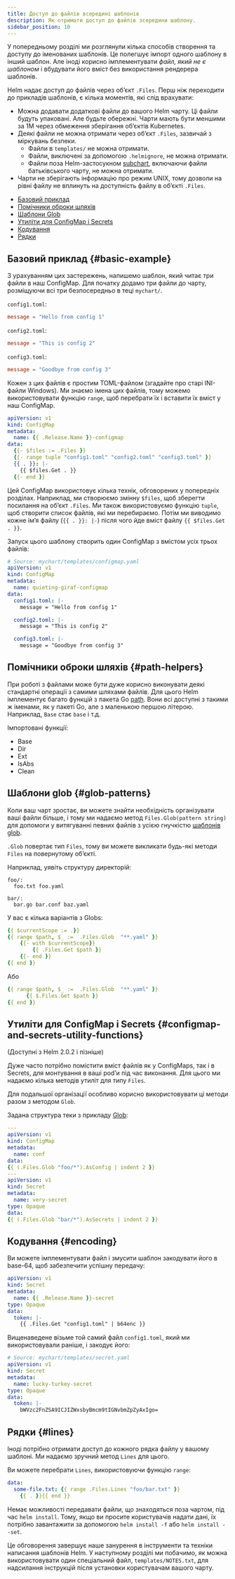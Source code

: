```yaml
---
title: Доступ до файлів всередині шаблонів
description: Як отримати доступ до файлів зсередини шаблону.
sidebar_position: 10
---
```


У попередньому розділі ми розглянули кілька способів створення та доступу до іменованих шаблонів. Це полегшує імпорт одного шаблону в інший шаблон. Але іноді корисно імплементувати _файл, який не є шаблоном_ і вбудувати його вміст без використання рендерера шаблонів.

Helm надає доступ до файлів через обʼєкт `.Files`. Перш ніж переходити до прикладів шаблонів, є кілька моментів, які слід врахувати:

- Можна додавати додаткові файли до вашого Helm чарту. Ці файли будуть упаковані. Але будьте обережні. Чарти мають бути меншими за 1М через обмеження зберігання обʼєктів Kubernetes.
- Деякі файли не можна отримати через обʼєкт `.Files`, зазвичай з міркувань безпеки.
  - Файли в `templates/` не можна отримати.
  - Файли, виключені за допомогою `.helmignore`, не можна отримати.
  - Файли поза Helm-застосукном [subchart](/chart_template_guide/subcharts_and_globals.md), включаючи файли батьківського чарту, не можна отримати.
- Чарти не зберігають інформацію про режим UNIX, тому дозволи на рівні файлу не вплинуть на доступність файлу в обʼєкті `.Files`.

<!-- (see https://github.com/jonschlinkert/markdown-toc) -->

<!-- toc -->

- [Базовий приклад](#basic-example)
- [Помічники оброки шляхів](#path-helpers)
- [Шаблони Glob](#glob-patterns)
- [Утиліти для ConfigMap і Secrets](#configmap-and-secrets-utility-functions)
- [Кодування](#encoding)
- [Рядки](#lines)

<!-- tocstop -->

## Базовий приклад {#basic-example}

З урахуванням цих застережень, напишемо шаблон, який читає три файли в наш ConfigMap. Для початку додамо три файли до чарту, розміщуючи всі три безпосередньо в теці `mychart/`.

`config1.toml`:

```toml
message = "Hello from config 1"
```

`config2.toml`:

```toml
message = "This is config 2"
```

`config3.toml`:

```toml
message = "Goodbye from config 3"
```

Кожен з цих файлів є простим TOML-файлом (згадайте про старі INI-файли Windows). Ми знаємо імена цих файлів, тому можемо використовувати функцію `range`, щоб перебрати їх і вставити їх вміст у наш ConfigMap.

```yaml
apiVersion: v1
kind: ConfigMap
metadata:
  name: {{ .Release.Name }}-configmap
data:
  {{- $files := .Files }}
  {{- range tuple "config1.toml" "config2.toml" "config3.toml" }}
  {{ . }}: |-
    {{ $files.Get . }}
  {{- end }}
```

Цей ConfigMap використовує кілька технік, обговорених у попередніх розділах. Наприклад, ми створюємо змінну `$files`, щоб зберегти посилання на обʼєкт `.Files`. Ми також використовуємо функцію `tuple`, щоб створити список файлів, які ми перебираємо. Потім ми виводимо кожне імʼя файлу (`{{ . }}: |-`) після чого йде вміст файлу `{{ $files.Get . }}`.

Запуск цього шаблону створить один ConfigMap з вмістом усіх трьох файлів:

```yaml
# Source: mychart/templates/configmap.yaml
apiVersion: v1
kind: ConfigMap
metadata:
  name: quieting-giraf-configmap
data:
  config1.toml: |-
    message = "Hello from config 1"

  config2.toml: |-
    message = "This is config 2"

  config3.toml: |-
    message = "Goodbye from config 3"
```

## Помічники оброки шляхів {#path-helpers}

При роботі з файлами може бути дуже корисно виконувати деякі стандартні операції з самими шляхами файлів. Для цього Helm імплементує багато функцій з пакета Go [path](https://golang.org/pkg/path/). Вони всі доступні з такими ж іменами, як у пакеті Go, але з маленькою першою літерою. Наприклад, `Base` стає `base` і т.д.

Імпортовані функції:

- Base
- Dir
- Ext
- IsAbs
- Clean

## Шаблони glob {#glob-patterns}

Коли ваш чарт зростає, ви можете знайти необхідність організувати ваші файли більше, і тому ми надаємо метод `Files.Glob(pattern string)` для допомоги у витягуванні певних файлів з усією гнучкістю [шаблонів glob](https://godoc.org/github.com/gobwas/glob).

`.Glob` повертає тип `Files`, тому ви можете викликати будь-які методи `Files` на повернутому обʼєкті.

Наприклад, уявіть структуру директорій:

```none
foo/:
  foo.txt foo.yaml

bar/:
  bar.go bar.conf baz.yaml
```

У вас є кілька варіантів з Globs:

```yaml
{{ $currentScope := .}}
{{ range $path, $_ :=  .Files.Glob  "**.yaml" }}
    {{- with $currentScope}}
        {{ .Files.Get $path }}
    {{- end }}
{{ end }}
```

Або

```yaml
{{ range $path, $_ :=  .Files.Glob  "**.yaml" }}
      {{ $.Files.Get $path }}
{{ end }}
```

## Утиліти для ConfigMap і Secrets {#configmap-and-secrets-utility-functions}

(Доступні з Helm 2.0.2 і пізніше)

Дуже часто потрібно помістити вміст файлів як у ConfigMaps, так і в Secrets, для монтування в ваші podʼи під час виконання. Для цього ми надаємо кілька методів утиліт для типу `Files`.

Для подальшої організації особливо корисно використовувати ці методи разом з методом `Glob`.

Задана структура теки з прикладу [Glob](#glob-patterns):

```yaml
---
apiVersion: v1
kind: ConfigMap
metadata:
  name: conf
data:
{{ (.Files.Glob "foo/*").AsConfig | indent 2 }}
---
apiVersion: v1
kind: Secret
metadata:
  name: very-secret
type: Opaque
data:
{{ (.Files.Glob "bar/*").AsSecrets | indent 2 }}
```

## Кодування {#encoding}

Ви можете імплементувати файл і змусити шаблон закодувати його в base-64, щоб забезпечити успішну передачу:

```yaml
apiVersion: v1
kind: Secret
metadata:
  name: {{ .Release.Name }}-secret
type: Opaque
data:
  token: |-
    {{ .Files.Get "config1.toml" | b64enc }}
```

Вищенаведене візьме той самий файл `config1.toml`, який ми використовували раніше, і закодує його:

```yaml
# Source: mychart/templates/secret.yaml
apiVersion: v1
kind: Secret
metadata:
  name: lucky-turkey-secret
type: Opaque
data:
  token: |-
    bWVzc2FnZSA9ICJIZWxsbyBmcm9tIGNvbmZpZyAxIgo=
```

## Рядки {#lines}

Іноді потрібно отримати доступ до кожного рядка файлу у вашому шаблоні. Ми надаємо зручний метод `Lines` для цього.

Ви можете перебрати `Lines`, використовуючи функцію `range`:

```yaml
data:
  some-file.txt: {{ range .Files.Lines "foo/bar.txt" }}
    {{ . }}{{ end }}
```

Немає можливості передавати файли, що знаходяться поза чартом, під час `helm install`. Тому, якщо ви просите користувачів надати дані, їх потрібно завантажити за допомогою `helm install -f` або `helm install --set`.

Це обговорення завершує наше занурення в інструменти та техніки написання шаблонів Helm. У наступному розділі ми побачимо, як можна використовувати один спеціальний файл, `templates/NOTES.txt`, для надсилання інструкцій після установки користувачам вашого чарту.
